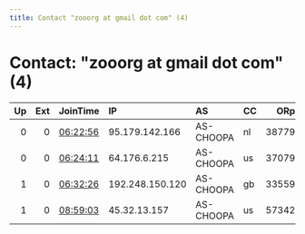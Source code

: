 ```yaml
---
title: Contact "zooorg at gmail dot com" (4)
---
```


# Contact: "zooorg at gmail dot com" (4)

|   Up |   Ext | JoinTime                                                                                              | IP              | AS        | CC   |   ORp |   Dirp | OS    | Version   | Nickname   |   eFamMembers |
|-----:|------:|:------------------------------------------------------------------------------------------------------|:----------------|:----------|:-----|------:|-------:|:------|:----------|:-----------|--------------:|
|    0 |     0 | [06:22:56](https://nusenu.github.io/OrNetStats/w/relay/9AC1460DA9917BBBAD55FD33B16DF06685629DFE.html) | 95.179.142.166  | AS-CHOOPA | nl   | 38779 |      0 | Linux | 0.4.7.14  | Unnamed    |             4 |
|    0 |     0 | [06:24:11](https://nusenu.github.io/OrNetStats/w/relay/DF86614F5F91EF933EE017FADA5234D51CF1EA9A.html) | 64.176.6.215    | AS-CHOOPA | us   | 37079 |      0 | Linux | 0.4.7.14  | Unnamed    |             4 |
|    1 |     0 | [06:32:26](https://nusenu.github.io/OrNetStats/w/relay/855554AE95019ACCE9479311E1CCDB5EEFDDE854.html) | 192.248.150.120 | AS-CHOOPA | gb   | 33559 |      0 | Linux | 0.4.7.14  | Unnamed    |             4 |
|    1 |     0 | [08:59:03](https://nusenu.github.io/OrNetStats/w/relay/02EC6DF4D3B6C90DD8A5F3B362C1B941A441EADC.html) | 45.32.13.157    | AS-CHOOPA | us   | 57342 |      0 | Linux | 0.4.7.14  | Unnamed    |             4 |
